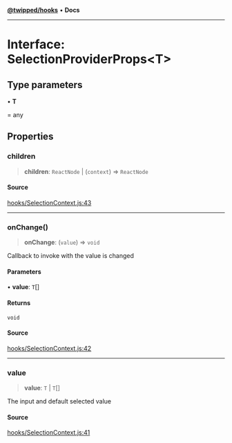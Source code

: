 [**@twipped/hooks**](../../README.md) • **Docs**

***

# Interface: SelectionProviderProps\<T\>

## Type parameters

• **T**

= any

## Properties

### children

> **children**: `ReactNode` \| (`context`) => `ReactNode`

#### Source

[hooks/SelectionContext.js:43](https://github.com/Twipped/hooks/blob/main/hooks/SelectionContext.js#L43)

***

### onChange()

> **onChange**: (`value`) => `void`

Callback to invoke with the value is changed

#### Parameters

• **value**: `T`[]

#### Returns

`void`

#### Source

[hooks/SelectionContext.js:42](https://github.com/Twipped/hooks/blob/main/hooks/SelectionContext.js#L42)

***

### value

> **value**: `T` \| `T`[]

The input and default selected value

#### Source

[hooks/SelectionContext.js:41](https://github.com/Twipped/hooks/blob/main/hooks/SelectionContext.js#L41)
